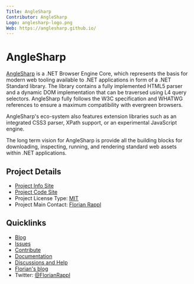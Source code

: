```yaml
---
Title: AngleSharp
Contributor: AngleSharp
Logo: anglesharp-logo.png
Web: https://anglesharp.github.io/
---
```

# AngleSharp

[AngleSharp](https://anglesharp.github.io/) is a .NET Browser Engine Core, which represents the basis for modern web tooling available to .NET applications in form of a .NET Standard library. The library contains a fully implemented HTML5 parser and a dynamic DOM implementation that can be traversed using L4 query selectors. AngleSharp fully follows the W3C specification and WHATWG references to ensure a maximum compatibility with evergreen browsers.

AngleSharp's eco-system also features extension libraries such as an integrated CSS3 parser, XPath support, or an experimental JavaScript engine.

The long term vision for AngleSharp is provide all the building blocks for downloading, inspecting, running, and rendering standard web assets within .NET applications.

## Project Details

* [Project Info Site](https://anglesharp.github.io)
* [Project Code Site](https://github.com/AngleSharp)
* Project License Type: [MIT](https://github.com/AngleSharp/AngleSharp/blob/master/LICENSE)
* Project Main Contact: [Florian Rappl](https://github.com/FlorianRappl)

## Quicklinks

* [Blog](https://anglesharp.github.io/blog.html)
* [Issues](https://github.com/AngleSharp/AngleSharp/issues)
* [Contribute](https://github.com/AngleSharp/AngleSharp/blob/devel/.github/CONTRIBUTING.md)
* [Documentation](https://anglesharp.github.io/docs.html)
* [Discussions and Help](https://gitter.im/AngleSharp/AngleSharp)
* [Florian's blog](https://florian-rappl.de)
* Twitter: [@FlorianRappl](https://twitter.com/FlorianRappl)
